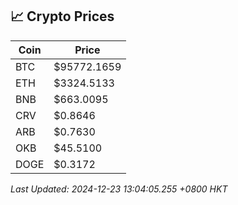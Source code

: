 ## 📈 Crypto Prices

| Coin | Price |
| ---- | ----- |
| BTC | $95772.1659 |
| ETH | $3324.5133 |
| BNB | $663.0095 |
| CRV | $0.8646 |
| ARB | $0.7630 |
| OKB | $45.5100 |
| DOGE | $0.3172 |

_Last Updated: 2024-12-23 13:04:05.255 +0800 HKT_